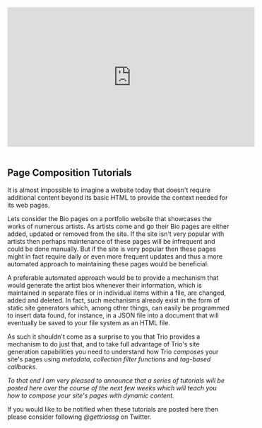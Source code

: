 <!--
template: tutorialpage
title: "A Series Of Tutorials On Page Composition"
appendToTarget: true
category: tutorials
tag: composition
articleTitle: "A Series Of Tutorials On Page Composition"
activeHeaderItem: 3
socialMediaMetaTags:
- "<meta property='og:type' content='article'>"
- "<meta property='og:title' content='A Series Of Tutorials On Page Composition'>"
- "<meta property='og:description' content='Announcing a series of tutorials which will teach you how to compose your site's pages with dynamic content.'>"
- "<meta property='og:url' content='https://gettriossg.com/blog/tutorials/2020/08/15/announcing-page-composition-tutorials/'>"
- "<meta property='og:image' content='https://gettriossg.com/media/trio-social-media-image.png'>"
- "<meta name='twitter:card' content='summary_large_image'>"
- "<meta name='twitter:site' content='@gettriossg'>"
- "<meta name='twitter:creator' content='@jefftschwartz'>"
- "<meta name='twitter:title' content='A Series Of Tutorials On Page Composition'>"
- "<meta name='twitter:description' content='Announcing a series of tutorials which will teach you how to compose your site's pages with dynamic content.'>'"
- <meta name="twitter:image' content='https://gettriossg.com/media/trio-social-media-image.png'>
-->

<div class="video-container">
    <iframe width="560" height="315" src="https://www.youtube.com/embed/TZ-kKTgtzhc" frameborder="0" allow="accelerometer; autoplay; encrypted-media; gyroscope; picture-in-picture" allowfullscreen></iframe>
</div>
<br>

## Page Composition Tutorials

It is almost impossible to imagine a website today that doesn't require additional content beyond its basic HTML to provide the context needed for its web pages.

Lets consider the Bio pages on a portfolio website that showcases the works of numerous artists. As artists come and go their Bio pages are either added, updated or removed from the site. If the site isn't very popular with artists then perhaps maintenance of these pages will be infrequent and could be done manually. But if the site is very popular then these pages might in fact require daily or even more frequent updates and thus a more automated approach to maintaining these pages would be beneficial.

A preferable automated approach would be to provide a mechanism that would generate the artist bios whenever their information, which is maintained in separate files or in individual items within a file, are changed, added and deleted. In fact, such mechanisms already exist in the form of static site generators which, among other things, can easily be programmed to insert data found, for instance, in a JSON file into a document that will eventually be saved to your file system as an HTML file.

As such it shouldn't come as a surprise to you that Trio provides a mechanism to do just that, and to take full advantage of Trio's site generation capabilities you need to understand how Trio _composes_ your site's pages using _metadata_, _collection filter functions_ and _tag-based callbacks_.

_To that end I am very pleased to announce that a series of tutorials will be posted here over the course of the next few weeks which will teach you how to compose your site's pages with dynamic content._

If you would like to be notified when these tutorials are posted here then please consider following _@gettriossg_ on Twitter.

<!-- end -->
